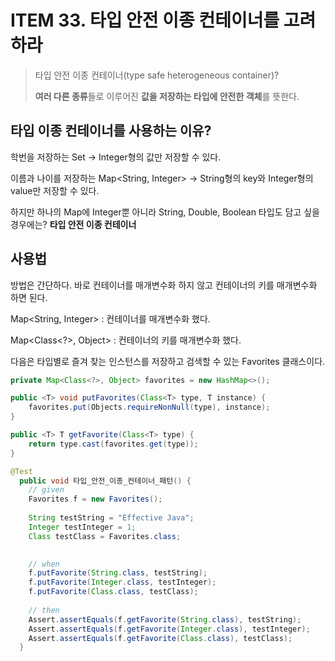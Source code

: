 # ITEM 33. 타입 안전 이종 컨테이너를 고려하라

> 타입 안전 이종 컨테이너(type safe heterogeneous container)?
> 
> **여러 다른 종류**들로 이루어진 **값을 저장하는 타입에 안전한 객체**를 뜻한다.

## 타입 이종 컨테이너를 사용하는 이유?

학번을 저장하는 Set<Integer> -> Integer형의 값만 저장할 수 있다.

이름과 나이를 저장하는 Map<String, Integer> -> String형의 key와 Integer형의 value만 저장할 수 있다.

하지만 하나의 Map에 Integer뿐 아니라 String, Double, Boolean 타입도 담고 싶을 경우에는? **타입 안전 이종 컨테이너**

## 사용법

방법은 간단하다. 바로 컨테이너를 매개변수화 하지 않고 컨테이너의 키를 매개변수화 하면 된다.

Map<String, Integer> : 컨테이너를 매개변수화 했다.

Map<Class<?>, Object> : 컨테이너의 키를 매개변수화 했다.

다음은 타입별로 즐겨 찾는 인스턴스를 저장하고 검색할 수 있는 Favorites 클래스이다.

```java
private Map<Class<?>, Object> favorites = new HashMap<>();

public <T> void putFavorites(Class<T> type, T instance) {
    favorites.put(Objects.requireNonNull(type), instance);
}

public <T> T getFavorite(Class<T> type) {
    return type.cast(favorites.get(type));
}
```

```java
@Test
  public void 타입_안전_이종_컨테이너_패턴() {
    // given
    Favorites f = new Favorites();
    
    String testString = "Effective Java";
    Integer testInteger = 1;
    Class testClass = Favorites.class;
    

    // when
    f.putFavorite(String.class, testString);
    f.putFavorite(Integer.class, testInteger);
    f.putFavorite(Class.class, testClass);
    
    // then
    Assert.assertEquals(f.getFavorite(String.class), testString);
    Assert.assertEquals(f.getFavorite(Integer.class), testInteger);
    Assert.assertEquals(f.getFavorite(Class.class), testClass);
  }
```


